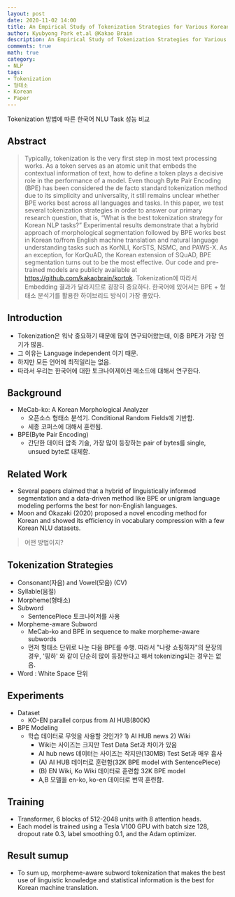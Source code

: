 ```yaml
---
layout: post
date: 2020-11-02 14:00
title: An Empirical Study of Tokenization Strategies for Various Korean NLP Tasks
author: Kyubyong Park et.al @Kakao Brain
description: An Empirical Study of Tokenization Strategies for Various Korean NLP Tasks
comments: true
math: true
category: 
- NLP
tags:
- Tokenization
- 형태소
- Korean
- Paper
---
```


Tokenization 방법에 따른 한국어 NLU Task 성능 비교

 <!--more-->

## Abstract
> Typically, tokenization is the very first step in most text processing works. 
As a token serves as an atomic unit that embeds the contextual information of text, how to define a token plays a decisive role in the performance of a model.
Even though Byte Pair Encoding (BPE) has been considered the de facto standard tokenization method due to its simplicity and universality, it still remains unclear whether BPE works best across all languages and tasks. 
In this paper, we test several tokenization strategies in order to answer our primary research question, that is, “What is the best tokenization strategy for Korean NLP tasks?”
Experimental results demonstrate that a hybrid approach of morphological segmentation followed by BPE works best in Korean to/from English machine translation and natural language understanding tasks such as KorNLI, KorSTS, NSMC, and PAWS-X. As an exception, for KorQuAD, the Korean extension of SQuAD, BPE segmentation turns out to be the most effective.
Our code and pre-trained models are publicly available at https://github.com/kakaobrain/kortok.
> Tokenization에 따라서 Embedding 결과가 달라지므로 굉장히 중요하다.
> 한국어에 있어서는 BPE + 형태소 분석기를 활용한 하이브리드 방식이 가장 좋았다.

## Introduction
- Tokenization은 워낙 중요하기 때문에 많이 연구되어왔는데, 이중 BPE가 가장 인기가 많음.
- 그 이유는 Language independent 이기 때문.
- 하지만 모든 언어에 최적일리는 없음.
- 따라서 우리는 한국어에 대한 토크나이제이션 메소드에 대해서 연구한다.

## Background
- MeCab-ko: A Korean Morphological Analyzer
  - 오픈소스 형태소 분석기. Conditional Random Fields에 기반함.
  - 세종 코퍼스에 대해서 훈련됨.
- BPE(Byte Pair Encoding)
  - 간단한 데이터 압축 기술, 가장 많이 등장하는 pair of bytes를 single, unsued byte로 대체함.

## Related Work
- Several papers claimed that a hybrid of linguistically informed segmentation and a data-driven method like BPE or unigram language modeling performs the best for non-English languages.
- Moon and Okazaki (2020) proposed a novel encoding method for Korean and showed its efficiency in vocabulary compression with a few Korean NLU datasets.
> 어떤 방법이지?

## Tokenization Strategies
- Consonant(자음) and Vowel(모음) (CV)
- Syllable(음절)
- Morpheme(형태소)
- Subword
  - SentencePiece 토크나이저를 사용
- Morpheme-aware Subword
  - MeCab-ko and BPE in sequence to make morpheme-aware subwords
  - 먼저 형태소 단위로 나눈 다음 BPE를 수행. 따라서 "나랑 쇼핑하자"의 문장의 경우, '핑하' 와 같이 단순히 많이 등장한다고 해서 tokenizing되는 경우는 없음.
- Word : White Space 단위

## Experiments
- Dataset
  - KO-EN parallel corpus from AI HUB(800K)
- BPE Modeling
  - 학습 데이터로 무엇을 사용할 것인가? 1) AI HUB news 2) Wiki
    - Wiki는 사이즈는 크지만 Test Data Set과 차이가 있음
    - AI hub news 데이터는 사이즈는 작지만(130MB) Test Set과 매우 흡사
    - (A) AI HUB 데이터로 훈련함(32K BPE model with SentencePiece)
    - (B) EN Wiki, Ko Wiki 데이터로 훈련함 32K BPE model
    - A,B 모델을 en-ko, ko-en 데이터로 번역 훈련함.

## Training
- Transformer, 6 blocks of 512-2048 units with 8 attention heads. 
- Each model is trained using a Tesla V100 GPU with batch size 128, dropout rate 0.3, label smoothing 0.1, and the Adam optimizer.

## Result sumup
- To sum up, morpheme-aware subword tokenization that makes the best use of linguistic knowledge and statistical information is the best for Korean machine translation.
